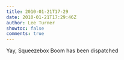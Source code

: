 ```yaml
---
title: 2010-01-21T17-29
date: 2010-01-21T17:29:46Z
author: Lee Turner
showtoc: false
comments: true
---
```


Yay, Squeezebox Boom has been dispatched


